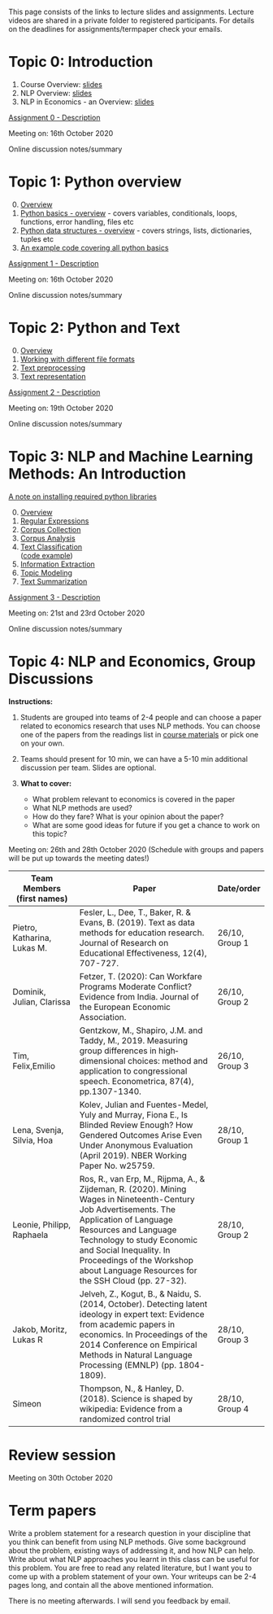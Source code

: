 This page consists of the links to lecture slides and assignments. Lecture videos are shared in a private folder to registered participants. For details on the deadlines for assignments/termpaper check your emails. 


# Topic 0: Introduction

1. Course Overview: [slides](https://github.com/econnlpcourse/econnlpcourse.github.io/tree/master/docs/slides/ECONNLP-Overview.pdf)  
2. NLP Overview: [slides](https://github.com/econnlpcourse/econnlpcourse.github.io/tree/master/docs/slides/ECONNLP-NLPOverview.pdf)  
3. NLP in Economics - an Overview: [slides](https://github.com/econnlpcourse/econnlpcourse.github.io/tree/master/docs/slides/ECONNLP-NLPinEcon.pdf)  

[Assignment 0 - Description](https://github.com/econnlpcourse/econnlpcourse.github.io/tree/master/docs/Assignments/Assignment0.pdf)  

Meeting on: 16th October 2020   

Online discussion notes/summary  


# Topic 1: Python overview
0. [Overview](https://github.com/econnlpcourse/econnlpcourse.github.io/tree/master/docs/slides/ECONNLP-PythonOverview.pdf)
1. [Python basics - overview](https://github.com/econnlpcourse/econnlpcourse.github.io/tree/master/docs/slides/PythonOverview.pdf) - covers variables, conditionals, loops, functions, error handling, files etc  
2. [Python data structures - overview](https://github.com/econnlpcourse/econnlpcourse.github.io/tree/master/docs/slides/PythonOverview-Part2.pdf) - covers strings, lists, dictionaries, tuples etc  
3. [An example code covering all python basics](https://github.com/econnlpcourse/econnlpcourse.github.io/blob/master/code/Everything.py)

[Assignment 1 - Description](https://github.com/econnlpcourse/econnlpcourse.github.io/tree/master/docs/Assignments/Assignment1.pdf)  

Meeting on: 16th October 2020   

Online discussion notes/summary  


# Topic 2: Python and Text

0. [Overview](https://github.com/econnlpcourse/econnlpcourse.github.io/tree/master/docs/slides/ECONNLP-PythonandText-Overview.pdf)   
1. [Working with different file formats](https://github.com/econnlpcourse/econnlpcourse.github.io/tree/master/docs/slides/ECONNLP-FileFormats.pdf)  
2. [Text preprocessing](https://github.com/econnlpcourse/econnlpcourse.github.io/tree/master/docs/slides/ECONNLP-TextPreprocessing.pdf)  
3. [Text representation](https://github.com/econnlpcourse/econnlpcourse.github.io/tree/master/docs/slides/ECONNLP-TextRepresentation.pdf)  

[Assignment 2 - Description](https://github.com/econnlpcourse/econnlpcourse.github.io/tree/master/docs/Assignments/Assignment2.pdf)  

Meeting on: 19th October 2020   

Online discussion notes/summary  


# Topic 3: NLP and Machine Learning Methods: An Introduction

[A note on installing required python libraries](https://github.com/econnlpcourse/econnlpcourse.github.io/tree/master/docs/slides/ECONNLP-InstallingLibraries.pdf)  

0. [Overview](https://github.com/econnlpcourse/econnlpcourse.github.io/tree/master/docs/slides/ECONNLP-NLPMLOverview.pdf)  
1. [Regular Expressions](https://github.com/econnlpcourse/econnlpcourse.github.io/tree/master/docs/slides/ECONNLP-RegEx.pdf)  
2. [Corpus Collection](https://github.com/econnlpcourse/econnlpcourse.github.io/tree/master/docs/slides/ECONNLP-CorpusCollection.pdf)  
3. [Corpus Analysis](https://github.com/econnlpcourse/econnlpcourse.github.io/tree/master/docs/slides/ECONNLP-CorpusAnalysis.pdf)  
4. [Text Classification](https://github.com/econnlpcourse/econnlpcourse.github.io/tree/master/docs/slides/ECONNLP-TextClassification.pdf)  
([code example](https://github.com/econnlpcourse/econnlpcourse.github.io/tree/master/docs/codeExamples/usingamodel.py))
5. [Information Extraction](https://github.com/econnlpcourse/econnlpcourse.github.io/tree/master/docs/slides/ECONNLP-IE.pdf)  
6. [Topic Modeling](https://github.com/econnlpcourse/econnlpcourse.github.io/tree/master/docs/slides/ECONNLP-TopicModeling.pdf)  
7. [Text Summarization](https://github.com/econnlpcourse/econnlpcourse.github.io/tree/master/docs/slides/ECONNLP-TextSummarization.pdf)  

[Assignment 3 - Description](https://github.com/econnlpcourse/econnlpcourse.github.io/tree/master/docs/Assignments/Assignment3.pdf)  

Meeting on: 21st and 23rd October 2020   

Online discussion notes/summary  


# Topic 4: NLP and Economics, Group Discussions

**Instructions:**
1. Students are grouped into teams of 2-4 people and can choose a paper related to economics research that uses NLP methods. You can choose one of the papers from the readings list in [course materials](https://econnlpcourse.github.io/course-materials/) or pick one on your own.   

2. Teams should present for 10 min, we can have a 5-10 min additional discussion per team.  Slides are optional.  

3. **What to cover:**  
   - What problem relevant to economics is covered in the paper
   - What NLP methods are used?
   - How do they fare? What is your opinion about the paper?
   - What are some good ideas for future if you get a chance to work on this topic?

Meeting on: 26th and 28th October 2020 (Schedule with groups and papers will be put up towards the meeting dates!)

<table>
<colgroup>
<col width="30%" />
<col width="70%" />
</colgroup>
<thead>
<tr class="header">
<th>Team Members (first names)</th>
<th>Paper</th>
<th>Date/order</th>
</tr>
</thead>
<tbody>
<tr>
<td markdown="span">Pietro, Katharina, Lukas M.</td>
<td markdown="span">Fesler, L., Dee, T., Baker, R. & Evans, B. (2019). Text as data methods for education research. Journal of Research on Educational Effectiveness, 12(4), 707-727.</td>
<td markdown="span">26/10, Group 1</td>
</tr>
<tr>
<td markdown="span">Dominik, Julian, Clarissa</td>
<td markdown="span">Fetzer, T. (2020): Can Workfare Programs Moderate Conflict? Evidence from India. Journal of the European Economic Association.</td>
<td markdown="span">26/10, Group 2</td>
</td>
</tr>
<tr>
<td markdown="span">Tim, Felix,Emilio</td>
<td markdown="span">Gentzkow, M., Shapiro, J.M. and Taddy, M., 2019. Measuring group differences in high‐dimensional choices: method and application to congressional speech. Econometrica, 87(4), pp.1307-1340.</td>
<td markdown="span">26/10, Group 3</td>
</td>
</tr>
<tr>
<td markdown="span">Lena, Svenja, Silvia, Hoa</td>
<td markdown="span">Kolev, Julian and Fuentes-Medel, Yuly and Murray, Fiona E., Is Blinded Review Enough? How Gendered Outcomes Arise Even Under Anonymous Evaluation (April 2019). NBER Working Paper No. w25759.</td>
<td markdown="span">28/10, Group 1</td>
</td>
</tr>
<tr>
<td markdown="span">Leonie, Philipp, Raphaela</td>
<td markdown="span">Ros, R., van Erp, M., Rijpma, A., & Zijdeman, R. (2020). Mining Wages in Nineteenth-Century Job Advertisements. The Application of Language Resources and Language Technology to study Economic and Social Inequality. In Proceedings of the Workshop about Language Resources for the SSH Cloud (pp. 27-32).
</td>
<td markdown="span">28/10, Group 2</td>
</td>
</tr>
<tr>
<td markdown="span">Jakob, Moritz, Lukas R</td>
<td markdown="span">Jelveh, Z., Kogut, B., & Naidu, S. (2014, October). Detecting latent ideology in expert text: Evidence from academic papers in economics. In Proceedings of the 2014 Conference on Empirical Methods in Natural Language Processing (EMNLP) (pp. 1804-1809).</td>
<td markdown="span">28/10, Group 3</td>
</td>
</tr>

<tr>
<td markdown="span">Simeon</td>
<td markdown="span">Thompson, N., & Hanley, D. (2018). Science is shaped by wikipedia: Evidence from a randomized control trial</td>
<td markdown="span">28/10, Group 4</td>
</td>
</tr>
</tbody>
</table>


# Review session

Meeting on 30th October 2020

# Term papers

Write a problem statement for a research question in your discipline that you think can benefit from using NLP methods. Give some background about the problem, existing ways of addressing it, and how NLP can help. Write about what NLP approaches you learnt in this class can be useful for this problem. You are free to read any related literature, but I want you to come up with a problem statement of your own. Your writeups can be 2-4 pages long, and contain all the above mentioned information.

There is no meeting afterwards. I will send you feedback by email.
